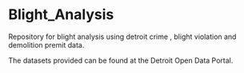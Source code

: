 # Blight_Analysis

Repository for  blight analysis using detroit crime , blight violation and demolition premit data.

The datasets provided can be found at the Detroit Open Data Portal.
